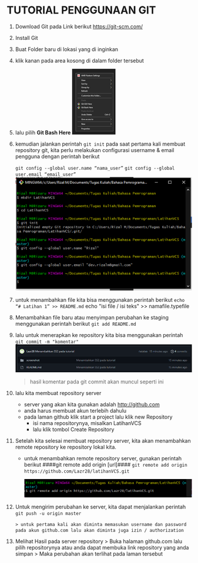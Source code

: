# TUTORIAL PENGGUNAAN GIT

1. Download Git pada Link berikut https://git-scm.com/
2. Install Git
3. Buat Folder baru di lokasi yang di inginkan
4. klik kanan pada area kosong di dalam folder tersebut
5. lalu pilih **Git Bash Here**
![Screenshot 1](https://github.com/Lazr28/latihanVCS/blob/master/screenshot/SS1.png?raw=true)
6. kemudian jalankan perintah ` git init `
    pada saat pertama kali membuat repository git, kita perlu melakukan configurasi username & email pengguna dengan perintah berikut

    `git config --global user.name “nama_user”`
    `git config --global user.email “email_user”`
    ![Screenshot 2](https://github.com/Lazr28/latihanVCS/blob/master/screenshot/SS2.png?raw=true)
7. untuk menambahkan file kita bisa menggunakan perintah berikut
    `echo “# Latihan 1” >> README.md`
         echo "isi file / isi teks" >> namafile.typefile
8.  Menambahkan file baru atau menyimpan perubahan ke staging menggunakan perintah berikut
    `git add README.md`
9. lalu untuk menerapkan ke repository kita bisa menggunakan perintah 
    `git commit -m "komentar"`
    ![Screenshot 3](https://github.com/Lazr28/latihanVCS/blob/master/screenshot/SS3.png?raw=true)
    > hasil komentar pada git commit akan muncul seperti ini

10. lalu kita membuat repository server
    - server yang akan kita gunakan adalah http://github.com
    - anda harus membuat akun terlebih dahulu
    - pada laman github klik start a project lalu klik new Repository
        -   isi nama repositorynya, misalkan LatihanVCS
        -   lalu klik tombol Create Repository

11. Setelah kita selesai membuat repository server, kita akan menambahkan remote repository ke repository lokal kita.
    -   untuk menambahkan remote repository server, gunakan perintah berikut 
        ####git remote add origin [url]####
        `git remote add origin https://github.com/Lazr28/latihanVCS.git`

        ![Screenshot 4](https://github.com/Lazr28/latihanVCS/blob/master/screenshot/SS4.png?raw=true)


12. Untuk mengirim perubahan ke server, kita dapat menjalankan perintah 
        `git push -u origin master`

        > untuk pertama kali akan diminta memasukan username dan password pada akun github.com lalu akan diminta juga izin / authorization

13. Melihat Hasil pada server repository
        > Buka halaman github.com lalu pilih repositorynya atau anda dapat membuka link repository yang anda simpan
        > Maka perubahan akan terlihat pada laman tersebut


